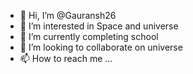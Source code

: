 - 👋 Hi, I’m @Gauransh26
- 👀 I’m interested in Space and universe
- 🌱 I’m currently completing school
- 💞️ I’m looking to collaborate on universe
- 📫 How to reach me ...

<!---
Gauransh26/Gauransh26 is a ✨ special ✨ repository because its `README.md` (this file) appears on your GitHub profile.
You can click the Preview link to take a look at your changes.
--->

